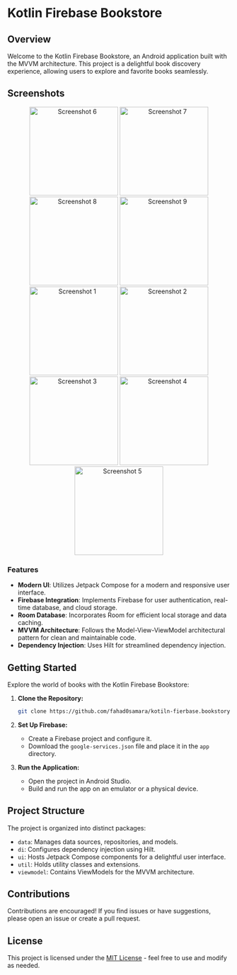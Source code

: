 # Kotlin Firebase Bookstore


## Overview

Welcome to the Kotlin Firebase Bookstore, an Android application built with the MVVM architecture. This project is a delightful book discovery experience, allowing users to explore and favorite books seamlessly.


## Screenshots

<p align="center">
    <img src="https://github.com/fahad0samara/kotiln-fierbase.bookstory/assets/90055525/3cf5d10c-d998-4463-8d37-d68647c0d5a2" alt="Screenshot 6" width="200"/>
  <img src="https://github.com/fahad0samara/kotiln-fierbase.bookstory/assets/90055525/5d79a76b-a90f-421b-baec-3c61dfb6ab05" alt="Screenshot 7" width="200"/>
  <img src="https://github.com/fahad0samara/kotiln-fierbase.bookstory/assets/90055525/de325108-6a43-45f5-bdd4-6108ad6d562a" alt="Screenshot 8" width="200"/>
      <img src="https://github.com/fahad0samara/kotiln-fierbase.bookstory/assets/90055525/7c6b2a9b-2f1a-4ca5-80cf-cca8e1c31ff7" alt="Screenshot 9" width="200"/>
  <img src="https://github.com/fahad0samara/kotiln-fierbase.bookstory/assets/90055525/6dbf7afe-4b26-46e6-b5f7-4cf7edf8a736" alt="Screenshot 1" width="200"/>
  <img src="https://github.com/fahad0samara/kotiln-fierbase.bookstory/assets/90055525/58435e84-0a28-46ab-a67a-4c92cf6983dc" alt="Screenshot 2" width="200"/>
  <img src="https://github.com/fahad0samara/kotiln-fierbase.bookstory/assets/90055525/75e0bdbd-a5d7-44ae-9315-36712cf5ec68" alt="Screenshot 3" width="200"/>

  <img src="https://github.com/fahad0samara/kotiln-fierbase.bookstory/assets/90055525/d82b2901-3b18-4d8f-b22e-ac1603bfa68f" alt="Screenshot 4" width="200"/>
  <img src="https://github.com/fahad0samara/kotiln-fierbase.bookstory/assets/90055525/5e7b239b-df35-44e5-a053-97486eff02ee" alt="Screenshot 5" width="200"/>


</p>



### Features

- **Modern UI**: Utilizes Jetpack Compose for a modern and responsive user interface.
- **Firebase Integration**: Implements Firebase for user authentication, real-time database, and cloud storage.
- **Room Database**: Incorporates Room for efficient local storage and data caching.
- **MVVM Architecture**: Follows the Model-View-ViewModel architectural pattern for clean and maintainable code.
- **Dependency Injection**: Uses Hilt for streamlined dependency injection.

## Getting Started

Explore the world of books with the Kotlin Firebase Bookstore:

1. **Clone the Repository:**

    ```bash
    git clone https://github.com/fahad0samara/kotiln-fierbase.bookstory.git
    ```

2. **Set Up Firebase:**

    - Create a Firebase project and configure it.
    - Download the `google-services.json` file and place it in the `app` directory.

3. **Run the Application:**

    - Open the project in Android Studio.
    - Build and run the app on an emulator or a physical device.

## Project Structure

The project is organized into distinct packages:

- `data`: Manages data sources, repositories, and models.
- `di`: Configures dependency injection using Hilt.
- `ui`: Hosts Jetpack Compose components for a delightful user interface.
- `util`: Holds utility classes and extensions.
- `viewmodel`: Contains ViewModels for the MVVM architecture.

## Contributions

Contributions are encouraged! If you find issues or have suggestions, please open an issue or create a pull request.

## License

This project is licensed under the [MIT License](LICENSE) - feel free to use and modify as needed.
